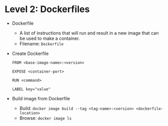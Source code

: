 Level 2: Dockerfiles
====

- Dockerfile
  - A list of instructions that will run and result in a new image that   can be used to make a container.
  - Filename: `Dockerfile`


- Create Dockerfile
  ```
  FROM <base-image-name>:<version>

  EXPOSE <container-port>

  RUN <command>

  LABEL key="value"
  ```

- Build image from Dockerfile
  - Build: `docker image build --tag <tag-name>:<version> <dockerfile-location>`
  - Browse: `docker image ls`
